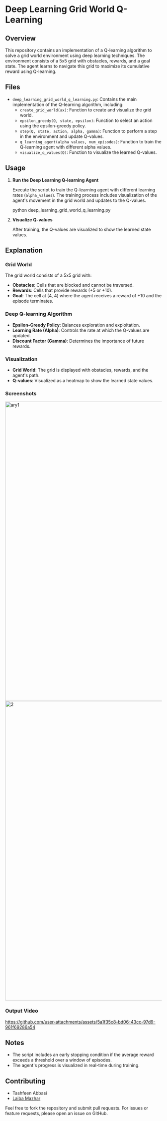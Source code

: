 # Deep Learning Grid World Q-Learning

## Overview

This repository contains an implementation of a Q-learning algorithm to solve a grid world environment using deep learning techniques. The environment consists of a 5x5 grid with obstacles, rewards, and a goal state. The agent learns to navigate this grid to maximize its cumulative reward using Q-learning.

## Files

- `deep_learning_grid_world_q_learning.py`: Contains the main implementation of the Q-learning algorithm, including:
  - `create_grid_world(ax)`: Function to create and visualize the grid world.
  - `epsilon_greedy(Q, state, epsilon)`: Function to select an action using the epsilon-greedy policy.
  - `step(Q, state, action, alpha, gamma)`: Function to perform a step in the environment and update Q-values.
  - `q_learning_agent(alpha_values, num_episodes)`: Function to train the Q-learning agent with different alpha values.
  - `visualize_q_values(Q)`: Function to visualize the learned Q-values.

## Usage

1. **Run the Deep Learning Q-learning Agent**

   Execute the script to train the Q-learning agent with different learning rates (`alpha_values`). The training process includes visualization of the agent's movement in the grid world and updates to the Q-values.

    python deep_learning_grid_world_q_learning.py

2. **Visualize Q-values**

   After training, the Q-values are visualized to show the learned state values.

## Explanation

### Grid World

The grid world consists of a 5x5 grid with:
- **Obstacles**: Cells that are blocked and cannot be traversed.
- **Rewards**: Cells that provide rewards (+5 or +10).
- **Goal**: The cell at (4, 4) where the agent receives a reward of +10 and the episode terminates.

### Deep Q-learning Algorithm

- **Epsilon-Greedy Policy**: Balances exploration and exploitation.
- **Learning Rate (Alpha)**: Controls the rate at which the Q-values are updated.
- **Discount Factor (Gamma)**: Determines the importance of future rewards.

### Visualization

- **Grid World**: The grid is displayed with obstacles, rewards, and the agent's path.
- **Q-values**: Visualized as a heatmap to show the learned state values.

### Screenshots

<img width="959" alt="ary1" src="https://github.com/user-attachments/assets/6d36f435-46f1-45e9-8215-321e7c8f54f6">

<img width="959" alt="2" src="https://github.com/user-attachments/assets/84de75c9-0418-42ed-a056-ce748fea0374">

### Output Video

https://github.com/user-attachments/assets/5a1f35c8-bd06-43cc-97d9-961f69286a54

## Notes

- The script includes an early stopping condition if the average reward exceeds a threshold over a window of episodes.
- The agent's progress is visualized in real-time during training.

## Contributing

- Tashfeen Abbasi
- [Laiba Mazhar](https://github.com/laiba-mazhar)

Feel free to fork the repository and submit pull requests. For issues or feature requests, please open an issue on GitHub.

